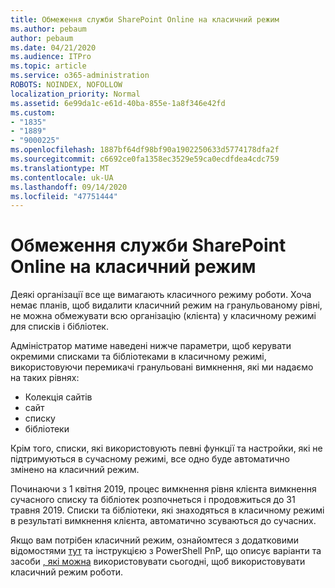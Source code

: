 ```yaml
---
title: Обмеження служби SharePoint Online на класичний режим
ms.author: pebaum
author: pebaum
ms.date: 04/21/2020
ms.audience: ITPro
ms.topic: article
ms.service: o365-administration
ROBOTS: NOINDEX, NOFOLLOW
localization_priority: Normal
ms.assetid: 6e99da1c-e61d-40ba-855e-1a8f346e42fd
ms.custom:
- "1835"
- "1889"
- "9000225"
ms.openlocfilehash: 1887bf64df98bf90a1902250633d5774178dfa2f
ms.sourcegitcommit: c6692ce0fa1358ec3529e59ca0ecdfdea4cdc759
ms.translationtype: MT
ms.contentlocale: uk-UA
ms.lasthandoff: 09/14/2020
ms.locfileid: "47751444"
---
```

# <a name="restrict-sharepoint-online-to-classic-mode"></a>Обмеження служби SharePoint Online на класичний режим

Деякі організації все ще вимагають класичного режиму роботи. Хоча немає планів, щоб видалити класичний режим на гранульованому рівні, не можна обмежувати всю організацію (клієнта) у класичному режимі для списків і бібліотек.

Адміністратор матиме наведені нижче параметри, щоб керувати окремими списками та бібліотеками в класичному режимі, використовуючи перемикачі гранульовані вимкнення, які ми надаємо на таких рівнях:

- Колекція сайтів
- сайт
- списку
- бібліотеки

Крім того, списки, які використовують певні функції та настройки, які не підтримуються в сучасному режимі, все одно буде автоматично змінено на класичний режим.

Починаючи з 1 квітня 2019, процес вимкнення рівня клієнта вимкнення сучасного списку та бібліотек розпочнеться і продовжиться до 31 травня 2019.  Списки та бібліотеки, які знаходяться в класичному режимі в результаті вимкнення клієнта, автоматично зсуваються до сучасних.

Якщо вам потрібен класичний режим, ознайомтеся з додатковими відомостями [тут](https://techcommunity.microsoft.com/t5/Microsoft-SharePoint-Blog/Delivering-SharePoint-modern-experiences/ba-p/315023) та інструкцією з PowerShell PnP, що описує варіанти та засоби [, які можна](https://docs.microsoft.com/sharepoint/dev/transform/modernize-userinterface-lists-and-libraries-optout) використовувати сьогодні, щоб використовувати класичний режим роботи.
